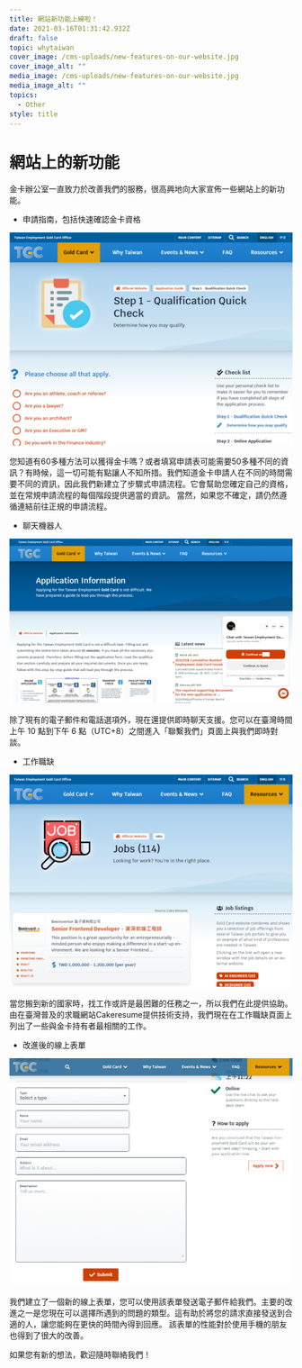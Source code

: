 ```yaml
---
title: 網站新功能上線啦！
date: 2021-03-16T01:31:42.932Z
draft: false
topic: whytaiwan
cover_image: /cms-uploads/new-features-on-our-website.jpg
cover_image_alt: ""
media_image: /cms-uploads/new-features-on-our-website.jpg
media_image_alt: ""
topics:
  - Other
style: title
---
```

# 網站上的新功能

金卡辦公室一直致力於改善我們的服務，很高興地向大家宣佈一些網站上的新功能。 

* 申請指南，包括快速確認金卡資格 

![申請指南](/cms-uploads/qualification-quick-check-diagram.png)

您知道有60多種方法可以獲得金卡嗎？或者填寫申請表可能需要50多種不同的資訊？有時候，這一切可能有點讓人不知所措。我們知道金卡申請人在不同的時間需要不同的資訊，因此我們新建立了步驟式申請流程。它會幫助您確定自己的資格，並在常規申請流程的每個階段提供適當的資訊。
當然，如果您不確定，請仍然遵循連結前往正規的申請流程。

* 聊天機器人

![聊天機器人](/cms-uploads/chat-bot-diagram.png)

除了現有的電子郵件和電話選項外，現在還提供即時聊天支援。您可以在臺灣時間上午 10 點到下午 6 點（UTC+8）之間進入「聯繫我們」頁面上與我們即時對談。

* 工作職缺

![工作職缺](/cms-uploads/job-board-diagram.png)

當您搬到新的國家時，找工作或許是最困難的任務之一，所以我們在此提供協助。由在臺灣普及的求職網站Cakeresume提供技術支持，我們現在在工作職缺頁面上列出了一些與金卡持有者最相關的工作。

* 改進後的線上表單

![線上表單](/cms-uploads/help-desk-diagram.png)

我們建立了一個新的線上表單，您可以使用該表單發送電子郵件給我們。主要的改進之一是您現在可以選擇所遇到的問題的類型。這有助於將您的請求直接發送到合適的人，讓您能夠在更快的時間內得到回應。
該表單的性能對於使用手機的朋友也得到了很大的改善。 

如果您有新的想法，歡迎隨時聯絡我們！